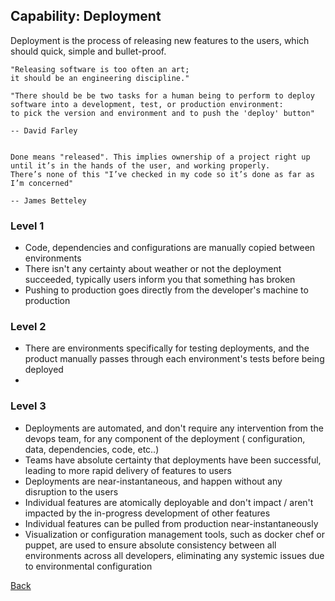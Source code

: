 ## Capability: Deployment 
Deployment is the process of releasing new features to the users, which should quick, simple and bullet-proof.

```
"Releasing software is too often an art;
it should be an engineering discipline."

"There should be be two tasks for a human being to perform to deploy
software into a development, test, or production environment:
to pick the version and environment and to push the 'deploy' button"

-- David Farley


Done means "released". This implies ownership of a project right up
until it’s in the hands of the user, and working properly.
There’s none of this "I’ve checked in my code so it’s done as far as I’m concerned"

-- James Betteley

```

### Level 1
 - Code, dependencies and configurations are manually copied between environments
 - There isn't any certainty about weather or not the deployment succeeded, typically users inform you that something has broken
 - Pushing to production goes directly from the developer's machine to production

### Level 2
 - There are environments specifically for testing deployments, and the product manually passes through each environment's tests before being deployed
 - 

### Level 3
 - Deployments are automated, and don't require any intervention from the devops team, for any component of the deployment ( configuration, data, dependencies, code, etc..)
 - Teams have absolute certainty that deployments have been successful, leading to more rapid delivery of features to users
 - Deployments are near-instantaneous, and happen without any disruption to the users
 - Individual features are atomically deployable and don't impact / aren't impacted by the in-progress development of other features
 - Individual features can be pulled from production near-instantaneously
 - Visualization or configuration management tools, such as docker chef or puppet, are used to ensure absolute consistency between all environments across all developers, eliminating any systemic issues due to environmental configuration






[Back](https://github.com/colugo/cautious-turtle)
